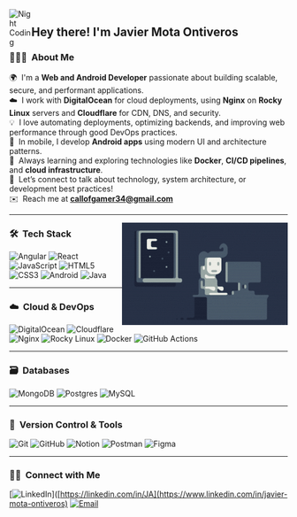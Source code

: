 <img alt="Night Coding" src="./assets/Hand%20Wave.gif" width='40' align="left"/>
<h2 align="left">Hey there! I'm Javier Mota Ontiveros</h2>

### 👨🏻‍💻 &nbsp;About Me

🌍 &nbsp;I'm a **Web and Android Developer** passionate about building scalable, secure, and performant applications.\
☁️ &nbsp;I work with **DigitalOcean** for cloud deployments, using **Nginx** on **Rocky Linux** servers and **Cloudflare** for CDN, DNS, and security.\
💡 &nbsp;I love automating deployments, optimizing backends, and improving web performance through good DevOps practices.\
📱 &nbsp;In mobile, I develop **Android apps** using modern UI and architecture patterns.\
🚀 &nbsp;Always learning and exploring technologies like **Docker**, **CI/CD pipelines**, and **cloud infrastructure**.\
💬 &nbsp;Let’s connect to talk about technology, system architecture, or development best practices!\
✉️ &nbsp;Reach me at **callofgamer34@gmail.com**

---

<img alt="Night Coding" src="https://raw.githubusercontent.com/AVS1508/AVS1508/master/assets/Night-Coding.gif" align="right"/>

### 🛠 &nbsp;Tech Stack

![Angular](https://img.shields.io/badge/angular-%23DD0031.svg?style=for-the-badge&logo=angular&logoColor=white)
![React](https://img.shields.io/badge/react-%2320232a.svg?style=for-the-badge&logo=react&logoColor=%2361DAFB)
![JavaScript](https://img.shields.io/badge/javascript-%23323330.svg?style=for-the-badge&logo=javascript&logoColor=%23F7DF1E)
![HTML5](https://img.shields.io/badge/html5-%23E34F26.svg?style=for-the-badge&logo=html5&logoColor=white)
![CSS3](https://img.shields.io/badge/css3-%231572B6.svg?style=for-the-badge&logo=css3&logoColor=white)
![Android](https://img.shields.io/badge/android-%233DDC84.svg?style=for-the-badge&logo=android&logoColor=white)
![Java](https://img.shields.io/badge/java-%23ED8B00.svg?style=for-the-badge&logo=openjdk&logoColor=white)

---

### ☁️ &nbsp;Cloud & DevOps

![DigitalOcean](https://img.shields.io/badge/DigitalOcean-%230167ff.svg?style=for-the-badge&logo=digitalocean&logoColor=white)
![Cloudflare](https://img.shields.io/badge/Cloudflare-F38020?style=for-the-badge&logo=Cloudflare&logoColor=white)
![Nginx](https://img.shields.io/badge/nginx-%23009639.svg?style=for-the-badge&logo=nginx&logoColor=white)
![Rocky Linux](https://img.shields.io/badge/Rocky%20Linux-%2300A95C.svg?style=for-the-badge&logo=rockylinux&logoColor=white)
![Docker](https://img.shields.io/badge/docker-%230db7ed.svg?style=for-the-badge&logo=docker&logoColor=white)
![GitHub Actions](https://img.shields.io/badge/github%20actions-%232671E5.svg?style=for-the-badge&logo=githubactions&logoColor=white)

---

### 🗃 &nbsp;Databases

![MongoDB](https://img.shields.io/badge/MongoDB-%234ea94b.svg?style=for-the-badge&logo=mongodb&logoColor=white)
![Postgres](https://img.shields.io/badge/postgres-%23316192.svg?style=for-the-badge&logo=postgresql&logoColor=white)
![MySQL](https://img.shields.io/badge/mysql-4479A1.svg?style=for-the-badge&logo=mysql&logoColor=white)

---

### 🧰 &nbsp;Version Control & Tools

![Git](https://img.shields.io/badge/git-%23F05033.svg?style=for-the-badge&logo=git&logoColor=white)
![GitHub](https://img.shields.io/badge/github-%23121011.svg?style=for-the-badge&logo=github&logoColor=white)
![Notion](https://img.shields.io/badge/Notion-%23000000.svg?style=for-the-badge&logo=notion&logoColor=white)
![Postman](https://img.shields.io/badge/Postman-FF6C37?style=for-the-badge&logo=postman&logoColor=white)
![Figma](https://img.shields.io/badge/figma-%23F24E1E.svg?style=for-the-badge&logo=figma&logoColor=white)

---

### 🤝🏻 &nbsp;Connect with Me

[![LinkedIn](https://img.shields.io/badge/LinkedIn-blue?style=for-the-badge&logo=linkedin)]([https://linkedin.com/in/JA](https://www.linkedin.com/in/javier-mota-ontiveros)
[![Email](https://img.shields.io/badge/Email-D14836?style=for-the-badge&logo=gmail&logoColor=white)](mailto:callofgamer34@gmail.com)
